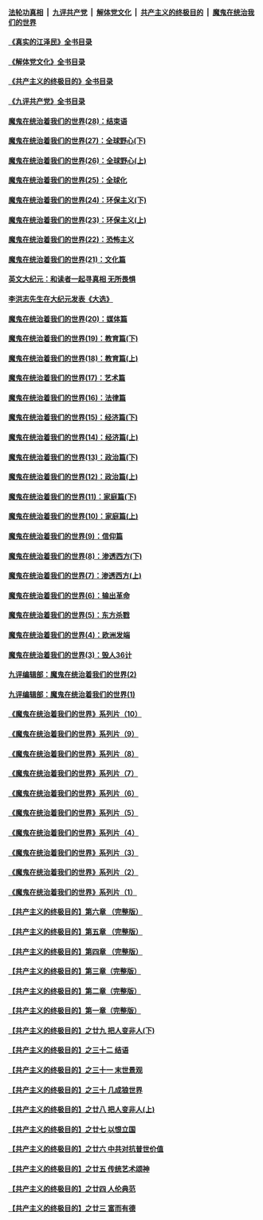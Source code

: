 ####  [法轮功真相](../../../../basic/blob/master/README.md?t=07271901) &nbsp;|&nbsp; [九评共产党](../../../../9ping.md/blob/master/README.md?t=07271901) &nbsp;|&nbsp; [解体党文化](../../../../jtdwh.md/blob/master/README.md?t=07271901)  &nbsp;|&nbsp; [共产主义的终极目的](../../../../gczydzjmd.md/blob/master/README.md?t=07271901) &nbsp;|&nbsp; [魔鬼在统治我们的世界](../../../../mgztzwmdsj.md/blob/master/README.md?t=07271901) 

#### [《真实的江泽民》全书目录](../pages/nsc422/n13721399.md?t=07271901) 

#### [《解体党文化》全书目录](../pages/nsc422/n13721157.md?t=07271901) 

#### [《共产主义的终极目的》全书目录](../pages/nsc422/n13721048.md?t=07271901) 

#### [《九评共产党》全书目录](../pages/nsc422/n13708085.md?t=07271901) 

#### [魔鬼在统治着我们的世界(28)：结束语](../pages/nsc422/n10936246.md?t=07271901) 

#### [魔鬼在统治着我们的世界(27)：全球野心(下)](../pages/nsc422/n10928319.md?t=07271901) 

#### [魔鬼在统治着我们的世界(26)：全球野心(上)](../pages/nsc422/n10900318.md?t=07271901) 

#### [魔鬼在统治着我们的世界(25)：全球化](../pages/nsc422/n10788205.md?t=07271901) 

#### [魔鬼在统治着我们的世界(24)：环保主义(下)](../pages/nsc422/n10695307.md?t=07271901) 

#### [魔鬼在统治着我们的世界(23)：环保主义(上)](../pages/nsc422/n10688613.md?t=07271901) 

#### [魔鬼在统治着我们的世界(22)：恐怖主义](../pages/nsc422/n10614727.md?t=07271901) 

#### [魔鬼在统治着我们的世界(21)：文化篇](../pages/nsc422/n10597706.md?t=07271901) 

#### [英文大纪元：和读者一起寻真相 无所畏惧](../pages/nsc422/n12542027.md?t=07271901) 

#### [李洪志先生在大纪元发表《大选》](../pages/nsc422/n12534746.md?t=07271901) 

#### [魔鬼在统治着我们的世界(20)：媒体篇](../pages/nsc422/n10586579.md?t=07271901) 

#### [魔鬼在统治着我们的世界(19)：教育篇(下)](../pages/nsc422/n10564808.md?t=07271901) 

#### [魔鬼在统治着我们的世界(18)：教育篇(上)](../pages/nsc422/n10526970.md?t=07271901) 

#### [魔鬼在统治着我们的世界(17)：艺术篇](../pages/nsc422/n10499093.md?t=07271901) 

#### [魔鬼在统治着我们的世界(16)：法律篇](../pages/nsc422/n10485969.md?t=07271901) 

#### [魔鬼在统治着我们的世界(15)：经济篇(下)](../pages/nsc422/n10469975.md?t=07271901) 

#### [魔鬼在统治着我们的世界(14)：经济篇(上)](../pages/nsc422/n10457370.md?t=07271901) 

#### [魔鬼在统治着我们的世界(13)：政治篇(下)](../pages/nsc422/n10448270.md?t=07271901) 

#### [魔鬼在统治着我们的世界(12)：政治篇(上)](../pages/nsc422/n10444576.md?t=07271901) 

#### [魔鬼在统治着我们的世界(11)：家庭篇(下)](../pages/nsc422/n10440961.md?t=07271901) 

#### [魔鬼在统治着我们的世界(10)：家庭篇(上)](../pages/nsc422/n10435448.md?t=07271901) 

#### [魔鬼在统治着我们的世界(9)：信仰篇](../pages/nsc422/n10432159.md?t=07271901) 

#### [魔鬼在统治着我们的世界(8)：渗透西方(下)](../pages/nsc422/n10429603.md?t=07271901) 

#### [魔鬼在统治着我们的世界(7)：渗透西方(上)](../pages/nsc422/n10426013.md?t=07271901) 

#### [魔鬼在统治着我们的世界(6)：输出革命](../pages/nsc422/n10421536.md?t=07271901) 

#### [魔鬼在统治着我们的世界(5)：东方杀戮](../pages/nsc422/n10417707.md?t=07271901) 

#### [魔鬼在统治着我们的世界(4)：欧洲发端](../pages/nsc422/n10414890.md?t=07271901) 

#### [魔鬼在统治着我们的世界(3)：毁人36计](../pages/nsc422/n10411583.md?t=07271901) 

#### [九评编辑部：魔鬼在统治着我们的世界(2)](../pages/nsc422/n10410036.md?t=07271901) 

#### [九评编辑部：魔鬼在统治着我们的世界(1)](../pages/nsc422/n10406825.md?t=07271901) 

#### [《魔鬼在统治着我们的世界》系列片（10）](../pages/nsc422/n12292670.md?t=07271901) 

#### [《魔鬼在统治着我们的世界》系列片（9）](../pages/nsc422/n12290859.md?t=07271901) 

#### [《魔鬼在统治着我们的世界》系列片（8）](../pages/nsc422/n12287445.md?t=07271901) 

#### [《魔鬼在统治着我们的世界》系列片（7）](../pages/nsc422/n12283425.md?t=07271901) 

#### [《魔鬼在统治着我们的世界》系列片（6）](../pages/nsc422/n12282314.md?t=07271901) 

#### [《魔鬼在统治着我们的世界》系列片（5）](../pages/nsc422/n12281419.md?t=07271901) 

#### [《魔鬼在统治着我们的世界》系列片（4）](../pages/nsc422/n12274024.md?t=07271901) 

#### [《魔鬼在统治着我们的世界》系列片（3）](../pages/nsc422/n12271322.md?t=07271901) 

#### [《魔鬼在统治着我们的世界》系列片（2）](../pages/nsc422/n12269049.md?t=07271901) 

#### [《魔鬼在统治着我们的世界》系列片（1）](../pages/nsc422/n12267575.md?t=07271901) 

#### [【共产主义的终极目的】第六章 （完整版）](../pages/nsc422/n11428913.md?t=07271901) 

#### [【共产主义的终极目的】第五章 （完整版）](../pages/nsc422/n11428912.md?t=07271901) 

#### [【共产主义的终极目的】第四章 （完整版）](../pages/nsc422/n11428907.md?t=07271901) 

#### [【共产主义的终极目的】第三章（完整版）](../pages/nsc422/n11428848.md?t=07271901) 

#### [【共产主义的终极目的】第二章（完整版）](../pages/nsc422/n11428831.md?t=07271901) 

#### [【共产主义的终极目的】第一章（完整版）](../pages/nsc422/n11417651.md?t=07271901) 

#### [【共产主义的终极目的】之廿九 把人变非人(下)](../pages/nsc422/n11344140.md?t=07271901) 

#### [【共产主义的终极目的】之三十二 结语](../pages/nsc422/n11360535.md?t=07271901) 

#### [【共产主义的终极目的】之三十一 末世景观](../pages/nsc422/n11351129.md?t=07271901) 

#### [【共产主义的终极目的】之三十 几成狼世界](../pages/nsc422/n11348280.md?t=07271901) 

#### [【共产主义的终极目的】之廿八 把人变非人(上)](../pages/nsc422/n11340492.md?t=07271901) 

#### [【共产主义的终极目的】之廿七 以恨立国](../pages/nsc422/n11336944.md?t=07271901) 

#### [【共产主义的终极目的】之廿六 中共对抗普世价值](../pages/nsc422/n11324785.md?t=07271901) 

#### [【共产主义的终极目的】之廿五 传统艺术颂神](../pages/nsc422/n11296396.md?t=07271901) 

#### [【共产主义的终极目的】之廿四 人伦典范](../pages/nsc422/n11296397.md?t=07271901) 

#### [【共产主义的终极目的】之廿三 富而有德](../pages/nsc422/n11283598.md?t=07271901) 

